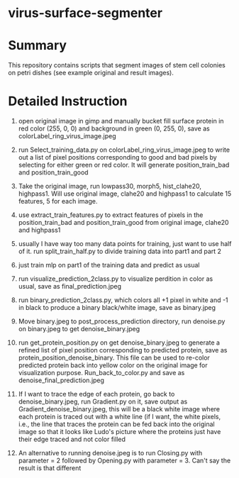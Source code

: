 virus-surface-segmenter
===========

# Summary

This repository contains scripts that segment images of stem cell colonies on petri dishes (see example original and result images).

# Detailed Instruction

1. open original image in gimp and manually bucket fill surface protein in red color (255, 0, 0) and background in green (0, 255, 0), save as colorLabel_ring_virus_image.jpeg

2. run Select_training_data.py on colorLabel_ring_virus_image.jpeg to write out a list of pixel positions corresponding to good and bad pixels by selecting for either green or red color. It will generate position_train_bad and position_train_good

3. Take the original image, run lowpass30, morph5, hist_clahe20, highpass1. Will use original image, clahe20 and highpass1 to calculate 15 features, 5 for each image. 
 
4. use extract_train_features.py to extract features of pixels in the position_train_bad and position_train_good from original image, clahe20 and highpass1

5. usually I have way too many data points for training, just want to use half of it. run split_train_half.py to divide training data into part1 and part 2

6. just train mlp on part1 of the training data and predict as usual

7. run visualize_prediction_2class.py to visualize perdition in color as usual, save as final_prediction.jpeg

8. run binary_prediction_2class.py, which colors all +1 pixel in white and -1 in black to produce a binary black/white image, save as binary.jpeg

9. Move binary.jpeg to post_process_prediction directory, run denoise.py on binary.jpeg to get denoise_binary.jpeg

10. run get_protein_position.py on get denoise_binary.jpeg to generate a refined list of pixel position corresponding to predicted protein, save as protein_position_denoise_binary. This file can be used to re-color predicted protein back into yellow color on the original image for visualization purpose. Run_back_to_color.py and save as denoise_final_prediction.jpeg

11. If I want to trace the edge of each protein, go back to denoise_binary.jpeg, run Gradient.py on it, save output as Gradient_denoise_binary.jpeg, this will be a black white image where each protein is traced out with a white line (if I want, the white pixels, i.e., the line that traces the protein can be fed back into the original image so that it looks like Ludo's picture where the proteins just have their edge traced and not color filled

12. An alternative to running denoise.jpeg is to run Closing.py with parameter = 2 followed by Opening.py with parameter = 3. Can't say the result is that different

